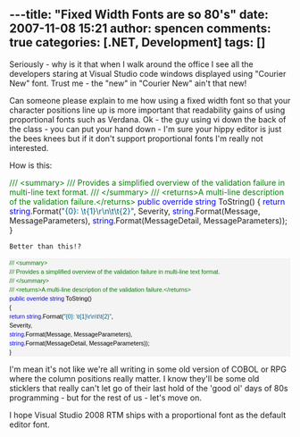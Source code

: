 ---title: "Fixed Width Fonts are so 80's"
date: 2007-11-08 15:21
author: spencen
comments: true
categories: [.NET, Development]
tags: []
---
Seriously - why is it that when I walk around the office I see all the developers staring at Visual Studio code windows displayed using "Courier New" font. Trust me - the "new" in "Courier New" ain't that new!
 

Can someone please explain to me how using a fixed width font so that your character positions line up is more important that readability gains of using proportional fonts such as Verdana. Ok - the guy using vi down the back of the class - you can put your hand down - I'm sure your hippy editor is just the bees knees but if it don't support proportional fonts I'm really not interested.
 

How is this:
 <div>

<span style="color: #008000">/// &lt;summary&gt;</span>
<span style="color: #008000">/// Provides a simplified overview of the validation failure in multi-line text format.</span>
<span style="color: #008000">/// &lt;/summary&gt;</span>
<span style="color: #008000">/// &lt;returns&gt;A multi-line description of the validation failure.&lt;/returns&gt;</span>
<span style="color: #0000ff">public</span> <span style="color: #0000ff">override</span> <span style="color: #0000ff">string</span> ToString()
{
<span style="color: #0000ff">return</span> <span style="color: #0000ff">string</span>.Format(<span style="color: #006080">"{0}: \t{1}\r\n\t\t{2}"</span>,
Severity,
<span style="color: #0000ff">string</span>.Format(Message, MessageParameters),
<span style="color: #0000ff">string</span>.Format(MessageDetail, MessageParameters));
}</pre></div>

    
    Better than this!?
    
<div><pre style="padding-right: 0px; padding-left: 0px; font-size: 8pt; padding-bottom: 0px; margin: 0em; overflow: visible; width: 100%; color: black; border-top-style: none; line-height: 12pt; padding-top: 0px; font-family: verdana, arial, helvetica; border-right-style: none; border-left-style: none; background-color: #f4f4f4; border-bottom-style: none"><span style="color: #008000">/// &lt;summary&gt;</span>
<span style="color: #008000">/// Provides a simplified overview of the validation failure in multi-line text format.</span>
<span style="color: #008000">/// &lt;/summary&gt;</span>
<span style="color: #008000">/// &lt;returns&gt;A multi-line description of the validation failure.&lt;/returns&gt;</span>
<span style="color: #0000ff">public</span> <span style="color: #0000ff">override</span> <span style="color: #0000ff">string</span> ToString()
{
<span style="color: #0000ff">return</span> <span style="color: #0000ff">string</span>.Format(<span style="color: #006080">"{0}: \t{1}\r\n\t\t{2}"</span>,
Severity,
<span style="color: #0000ff">string</span>.Format(Message, MessageParameters),
<span style="color: #0000ff">string</span>.Format(MessageDetail, MessageParameters));
}
</div>


I'm mean it's not like we're all writing in some old version of COBOL or RPG where the column positions really matter. I know they'll be some old sticklers that really can't let go of their last hold of the 'good ol' days of 80s programming - but for the rest of us - let's move on.



I hope Visual Studio 2008 RTM ships with a proportional font as the default editor font. 


